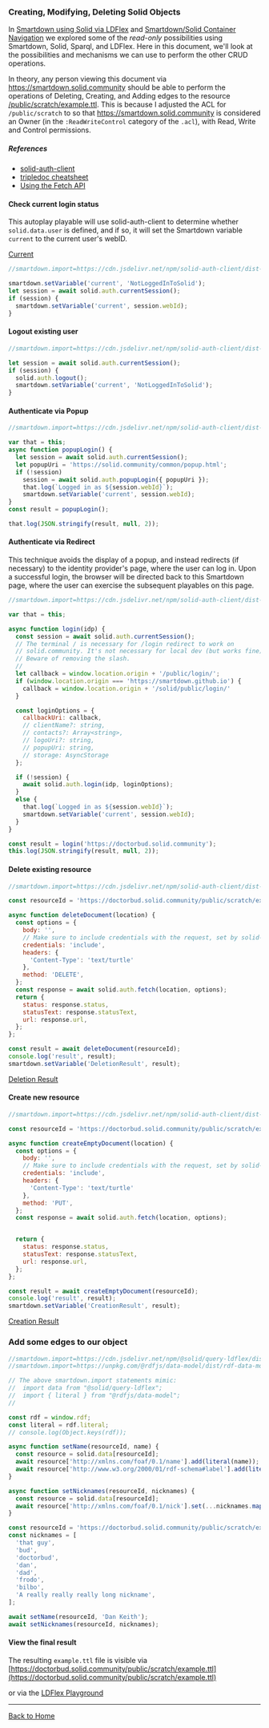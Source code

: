 ### Creating, Modifying, Deleting Solid Objects

In [Smartdown using Solid via LDFlex](:@/public/SolidLDFlex.md) and [Smartdown/Solid Container Navigation](:@/public/SolidLDFlexContainer.md) we explored some of the *read-only* possibilities using Smartdown, Solid, Sparql, and LDFlex. Here in this document, we'll look at the possibilities and mechanisms we can use to perform the other CRUD operations.

In theory, any person viewing this document via https://smartdown.solid.community should be able to perform the operations of Deleting, Creating, and Adding edges to the resource [/public/scratch/example.ttl](https://doctorbud.solid.community/public/scratch/example.ttl). This is because I adjusted the ACL for `/public/scratch` to so that https://smartdown.solid.community is considered an Owner (in the `:ReadWriteControl` category of the `.acl`), with Read, Write and Control permissions.

##### References

- [solid-auth-client](https://github.com/solid/solid-auth-client)
- [tripledoc cheatsheet](https://vincenttunru.gitlab.io/tripledoc/docs/cheatsheet#ldflex-7)
- [Using the Fetch API](https://developer.mozilla.org/en-US/docs/Web/API/Fetch_API/Using_Fetch)


#### Check current login status

This autoplay playable will use solid-auth-client to determine
whether `solid.data.user` is defined, and if so, it will set the Smartdown variable `current` to the current user's webID.

[Current](:!current)

```javascript /playable/autoplay/console
//smartdown.import=https://cdn.jsdelivr.net/npm/solid-auth-client/dist-lib/solid-auth-client.bundle.js

smartdown.setVariable('current', 'NotLoggedInToSolid');
let session = await solid.auth.currentSession();
if (session) {
  smartdown.setVariable('current', session.webId);
}
```


#### Logout existing user

```javascript /playable/xautoplay/console
//smartdown.import=https://cdn.jsdelivr.net/npm/solid-auth-client/dist-lib/solid-auth-client.bundle.js

let session = await solid.auth.currentSession();
if (session) {
  solid.auth.logout();
  smartdown.setVariable('current', 'NotLoggedInToSolid');
}
```


#### Authenticate via Popup

```javascript /playable/xautoplay/console
//smartdown.import=https://cdn.jsdelivr.net/npm/solid-auth-client/dist-lib/solid-auth-client.bundle.js

var that = this;
async function popupLogin() {
  let session = await solid.auth.currentSession();
  let popupUri = 'https://solid.community/common/popup.html';
  if (!session)
    session = await solid.auth.popupLogin({ popupUri });
    that.log(`Logged in as ${session.webId}`);
    smartdown.setVariable('current', session.webId);
}
const result = popupLogin();

that.log(JSON.stringify(result, null, 2));
```


#### Authenticate via Redirect

This technique avoids the display of a popup, and instead redirects (if necessary) to the identity provider's page, where the user can log in. Upon a successful login, the browser will be directed back to this Smartdown page, where the user can exercise the subsequent playables on this page.

```javascript /playable/xautoplay/console
//smartdown.import=https://cdn.jsdelivr.net/npm/solid-auth-client/dist-lib/solid-auth-client.bundle.js

var that = this;

async function login(idp) {
  const session = await solid.auth.currentSession();
  // The terminal / is necessary for /login redirect to work on
  // solid.community. It's not necessary for local dev (but works fine).
  // Beware of removing the slash.
  //
  let callback = window.location.origin + '/public/login/';
  if (window.location.origin === 'https://smartdown.github.io') {
    callback = window.location.origin + '/solid/public/login/'
  }

  const loginOptions = {
    callbackUri: callback,
    // clientName?: string,
    // contacts?: Array<string>,
    // logoUri?: string,
    // popupUri: string,
    // storage: AsyncStorage
  };

  if (!session) {
    await solid.auth.login(idp, loginOptions);
  }
  else {
    that.log(`Logged in as ${session.webId}`);
    smartdown.setVariable('current', session.webId);
  }
}

const result = login('https://doctorbud.solid.community');
this.log(JSON.stringify(result, null, 2));
```



#### Delete existing resource

```javascript /playable/xautoplay/console
//smartdown.import=https://cdn.jsdelivr.net/npm/solid-auth-client/dist-lib/solid-auth-client.bundle.js

const resourceId = 'https://doctorbud.solid.community/public/scratch/example.ttl';

async function deleteDocument(location) {
  const options = {
    body: '',
    // Make sure to include credentials with the request, set by solid-auth-client:
    credentials: 'include',
    headers: {
      'Content-Type': 'text/turtle'
    },
    method: 'DELETE',
  };
  const response = await solid.auth.fetch(location, options);
  return {
    status: response.status,
    statusText: response.statusText,
    url: response.url,
  };
};

const result = await deleteDocument(resourceId);
console.log('result', result);
smartdown.setVariable('DeletionResult', result);


```

[Deletion Result](:!DeletionResult|json)


#### Create new resource

```javascript /playable/xautoplay/console
//smartdown.import=https://cdn.jsdelivr.net/npm/solid-auth-client/dist-lib/solid-auth-client.bundle.js

const resourceId = 'https://doctorbud.solid.community/public/scratch/example.ttl';

async function createEmptyDocument(location) {
  const options = {
    body: '',
    // Make sure to include credentials with the request, set by solid-auth-client:
    credentials: 'include',
    headers: {
      'Content-Type': 'text/turtle'
    },
    method: 'PUT',
  };
  const response = await solid.auth.fetch(location, options);


  return {
    status: response.status,
    statusText: response.statusText,
    url: response.url,
  };
};

const result = await createEmptyDocument(resourceId);
console.log('result', result);
smartdown.setVariable('CreationResult', result);

```

[Creation Result](:!CreationResult|json)


### Add some edges to our object

```javascript /playable/xautoplay/console
//smartdown.import=https://cdn.jsdelivr.net/npm/@solid/query-ldflex/dist/solid-query-ldflex.bundle.js
//smartdown.import=https://unpkg.com/@rdfjs/data-model/dist/rdf-data-model.js

// The above smartdown.import statements mimic:
//  import data from "@solid/query-ldflex";
//  import { literal } from "@rdfjs/data-model";
//

const rdf = window.rdf;
const literal = rdf.literal;
// console.log(Object.keys(rdf));

async function setName(resourceId, name) {
  const resource = solid.data[resourceId];
  await resource['http://xmlns.com/foaf/0.1/name'].add(literal(name));
  await resource['http://www.w3.org/2000/01/rdf-schema#label'].add(literal(name));
}

async function setNicknames(resourceId, nicknames) {
  const resource = solid.data[resourceId];
  await resource['http://xmlns.com/foaf/0.1/nick'].set(...nicknames.map(nickname => literal(nickname)));
}

const resourceId = 'https://doctorbud.solid.community/public/scratch/example.ttl';
const nicknames = [
  'that guy',
  'bud',
  'doctorbud',
  'dan',
  'dad',
  'frodo',
  'bilbo',
  'A really really really long nickname',
];

await setName(resourceId, 'Dan Keith');
await setNicknames(resourceId, nicknames);
```

#### View the final result

The resulting `example.ttl` file is visible via [https://doctorbud.solid.community/public/scratch/example.ttl](https://doctorbud.solid.community/public/scratch/example.ttl)

or via the [LDFlex Playground](https://solid.github.io/ldflex-playground/#%5B'https%3A%2F%2Fdoctorbud.solid.community%2Fpublic%2Fscratch%2Fexample.ttl'%5D%5B'http%3A%2F%2Fxmlns.com%2Ffoaf%2F0.1%2Fnick'%5D)

---

[Back to Home](:@/public/Home.md)

